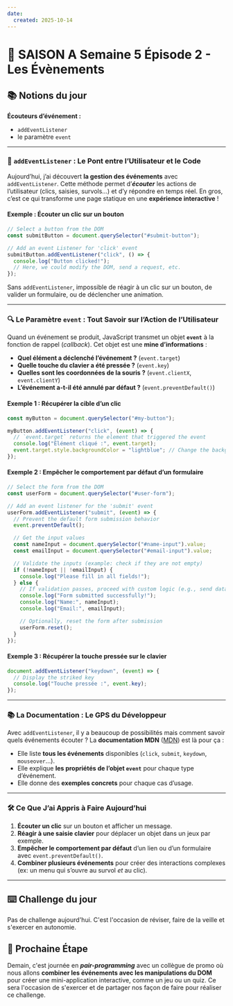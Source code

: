 ```yaml
---
date:
  created: 2025-10-14
---
```


# **📅 SAISON A Semaine 5 Épisode 2 - Les Évènements**

## **📚 Notions du jour**

**Écouteurs d’événement :**

+ `addEventListener`
+ le paramètre `event`

<!-- more -->

---

### **🎯 `addEventListener` : Le Pont entre l’Utilisateur et le Code**

Aujourd’hui, j’ai découvert **la gestion des événements** avec `addEventListener`. Cette méthode permet d’***écouter*** les actions de l’utilisateur (clics, saisies, survols…) et d’y répondre en temps réel. En gros, c’est ce qui transforme une page statique en une **expérience interactive** !

#### **Exemple : Écouter un clic sur un bouton**

```js
// Select a button from the DOM
const submitButton = document.querySelector("#submit-button");

// Add an event Listener for 'click' event
submitButton.addEventListener("click", () => {
  console.log("Button clicked!");
  // Here, we could modify the DOM, send a request, etc.
});
```

Sans `addEventListener`, impossible de réagir à un clic sur un bouton, de valider un formulaire, ou de déclencher une animation.

---

### **🔍 Le Paramètre `event` : Tout Savoir sur l’Action de l’Utilisateur**

Quand un événement se produit, JavaScript transmet un objet **`event`** à la fonction de rappel (*callback*). Cet objet est une **mine d’informations** :

+ **Quel élément a déclenché l’événement ?** (`event.target`)
+ **Quelle touche du clavier a été pressée ?** (`event.key`)
+ **Quelles sont les coordonnées de la souris ?** (`event.clientX`, `event.clientY`)
+ **L’événement a-t-il été annulé par défaut ?** (`event.preventDefault()`)

#### **Exemple 1 : Récupérer la cible d’un clic**

```js
const myButton = document.querySelector("#my-button");

myButton.addEventListener("click", (event) => {
  // `event.target` returns the element that triggered the event
  console.log("Élément cliqué :", event.target);
  event.target.style.backgroundColor = "lightblue"; // Change the background color
});
```

#### **Exemple 2 : Empêcher le comportement par défaut d’un formulaire**

```js
// Select the form from the DOM
const userForm = document.querySelector("#user-form");

// Add an event listener for the 'submit' event
userForm.addEventListener("submit", (event) => {
  // Prevent the default form submission behavior
  event.preventDefault();

  // Get the input values
  const nameInput = document.querySelector("#name-input").value;
  const emailInput = document.querySelector("#email-input").value;

  // Validate the inputs (example: check if they are not empty)
  if (!nameInput || !emailInput) {
    console.log("Please fill in all fields!");
  } else {
    // If validation passes, proceed with custom logic (e.g., send data to a server)
    console.log("Form submitted successfully!");
    console.log("Name:", nameInput);
    console.log("Email:", emailInput);

    // Optionally, reset the form after submission
    userForm.reset();
  }
});
```

#### **Exemple 3 : Récupérer la touche pressée sur le clavier**

```js
document.addEventListener("keydown", (event) => {
  // Display the striked key
  console.log("Touche pressée :", event.key);
});
```

---

### **📚 La Documentation : Le GPS du Développeur**

Avec `addEventListener`, il y a beaucoup de possibilités mais comment savoir quels événements écouter ? La **documentation MDN** ([MDN](https://developer.mozilla.org/fr/docs/Web/Events)) est là pour ça :

+ Elle liste **tous les événements** disponibles (`click`, `submit`, `keydown`, `mouseover`…).
+ Elle explique **les propriétés de l’objet `event`** pour chaque type d’événement.
+ Elle donne des **exemples concrets** pour chaque cas d’usage.

---

### **🛠️ Ce Que J’ai Appris à Faire Aujourd’hui**

1. **Écouter un clic** sur un bouton et afficher un message.
2. **Réagir à une saisie clavier** pour déplacer un objet dans un jeux par exemple.
3. **Empêcher le comportement par défaut** d’un lien ou d’un formulaire avec `event.preventDefault()`.
4. **Combiner plusieurs événements** pour créer des interactions complexes (ex: un menu qui s’ouvre au survol *et* au clic).

---

## **⌨️ Challenge du jour**

Pas de challenge aujourd'hui. C'est l'occasion de réviser, faire de la veille et s'exercer en autonomie.

## **🚀 Prochaine Étape**

Demain, c'est journée en ***pair-programming*** avec un collègue de promo où nous allons **combiner les événements avec les manipulations du DOM** pour créer une mini-application interactive, comme un jeu ou un quiz. Ce sera l'occasion de s'exercer et de partager nos façon de faire pour réaliser ce challenge.
